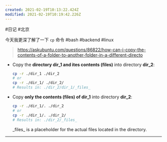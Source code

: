 ```yaml
---
created: 2021-02-19T10:13:22.424Z
modified: 2021-02-19T10:19:42.226Z
---
```

#日记 #北京

今天我更深了解了一下 `cp` 命令 #bash #backend #linux

> https://askubuntu.com/questions/86822/how-can-i-copy-the-contents-of-a-folder-to-another-folder-in-a-different-directo

* Copy the **directory dir_1 and ites contents (files)** into directory **dir_2**: 

  ```bash
  cp -r ./dir_1 ./dir_2
  # or
  cp -r ./dir_1/ ./dir_2/
  # Results in: ./dir_2/dir_1/_files_
  ```

* Copy **only the contents (files) of dir_1** into directory **dir_2**:

  ```bash
  cp -r ./dir_1/. ./dir_2
  # or
  cp -r ./dir_1/. ./dir_2/
  # Results in: ./dir_2/_files_
  ```
  
  \_files\_ is a placeholder for the actual files located in the directory.
  
 ---

